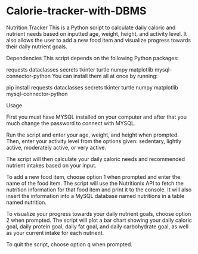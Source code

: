 # Calorie-tracker-with-DBMS

Nutrition Tracker
This is a Python script to calculate daily caloric and nutrient needs based on inputted age, weight, height, and activity level. It also allows the user to add a new food item and visualize progress towards their daily nutrient goals.

Dependencies
This script depends on the following Python packages:

requests
dataclasses
secrets
tkinter
turtle
numpy
matplotlib
mysql-connector-python
You can install them all at once by running:

pip install requests dataclasses secrets tkinter turtle numpy matplotlib mysql-connector-python


Usage

First you must have MYSQL installed on your computer and after that you much change the password to connect with MYSQL.

Run the script and enter your age, weight, and height when prompted. Then, enter your activity level from the options given: sedentary, lightly active, moderately active, or very active.

The script will then calculate your daily caloric needs and recommended nutrient intakes based on your input.

To add a new food item, choose option 1 when prompted and enter the name of the food item. The script will use the Nutritionix API to fetch the nutrition information for that food item and print it to the console. It will also insert the information into a MySQL database named nutritions in a table named nutrition.

To visualize your progress towards your daily nutrient goals, choose option 2 when prompted. The script will plot a bar chart showing your daily caloric goal, daily protein goal, daily fat goal, and daily carbohydrate goal, as well as your current intake for each nutrient.

To quit the script, choose option q when prompted.
